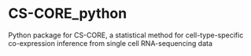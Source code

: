 # CS-CORE_python
Python package for CS-CORE, a statistical method for cell-type-specific co-expression inference from single cell RNA-sequencing data
